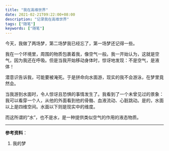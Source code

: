 ```yaml
---
title: "我在高维世界"
date: 2021-02-21T09:22:00+08:00
description: "记录我在高维世界"
tags: ["随笔"]
keywords: ["随笔"]
---
```


今天，我做了两场梦，第二场梦我已经忘了，第一场梦还记得一些。

我在一个环境里，周围的物质包裹着我，像空气一般。我一开始认为，这就是空气，因为我还在呼吸。但是当我开始移动身体时，惊讶地发现：不是空气，是液体！

潜意识告诉我，可能要被淹死。于是拼命向水面游，现实的我不会游泳，在梦里竟然会。

当我游到水面时，令人惊讶且恐惧的事情发生了。我看到了一个未曾见过的景象：我可以看穿一个人，从他的外面看到他的骨骼、血液流动、心脏跳动。是的，水面以上是四维空间。水面以下则是现实中的维度。

而这所谓的“水”，也不是水，是一种提供类似空气的作用的液态物质。

---

**参考资料**：

1. 我的梦
